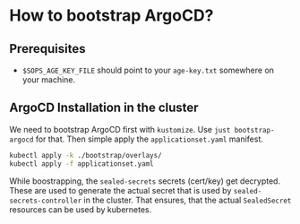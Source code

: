 # How to bootstrap ArgoCD?

## Prerequisites

- `$SOPS_AGE_KEY_FILE` should point to your `age-key.txt` somewhere on your machine.


## ArgoCD Installation in the cluster

We need to bootstrap ArgoCD first with `kustomize`.
Use `just bootstrap-argocd` for that.
Then simple apply the `applicationset.yaml` manifest.

```bash
kubectl apply -k ./bootstrap/overlays/
kubectl apply -f applicationset.yaml
```

While boostrapping, the `sealed-secrets` secrets (cert/key) get decrypted.
These are used to generate the actual secret that is used by `sealed-secrets-controller` in the cluster.
That ensures, that the actual `SealedSecret` resources can be used by kubernetes.
